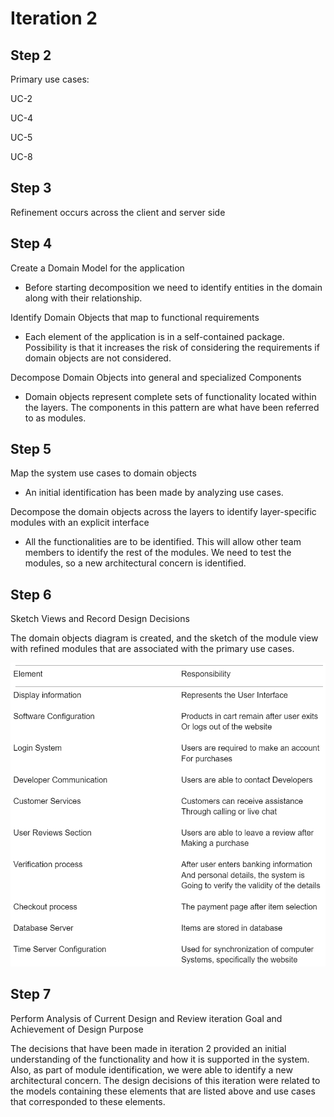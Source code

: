 # Iteration 2

## Step 2

Primary use cases: 

UC-2

UC-4

UC-5

UC-8

## Step 3 

Refinement occurs across the client and server side 

## Step 4

Create a Domain Model for the application

- Before starting decomposition we need to identify entities in the domain along with their relationship.

Identify Domain Objects that map to functional requirements

- Each element of the application is in a self-contained package. Possibility is that it increases the risk of considering the requirements if domain objects are not considered.

Decompose Domain Objects into general and specialized Components

- Domain objects represent complete sets of functionality located within the layers. The components in this pattern are what have been referred to as modules.

## Step 5

Map the system use cases to domain objects
- An initial identification has been made by analyzing use cases. 

Decompose the domain objects across the layers to identify layer-specific modules with an explicit interface
- All the functionalities are to be identified. This will allow other team members to identify the rest of the modules. We need to test the modules, so a new architectural concern is identified. 

## Step 6

Sketch Views and Record Design Decisions

The domain objects diagram is created, and the sketch of the module view with refined modules that are associated with the primary use cases.

![alt text](https://github.com/camerondaize10/FinalProjectReport/blob/main/Iteration%202/Misc/step%206.PNG)

## Step 7

Perform Analysis of Current Design and Review iteration Goal and Achievement of Design Purpose

The decisions that have been made in iteration 2 provided an initial understanding of the functionality and how it is supported in the system. Also, as part of module identification, we were able to identify a new architectural concern. The design decisions of this iteration were related to the models containing these elements that are listed above and use cases that corresponded to these elements. 

